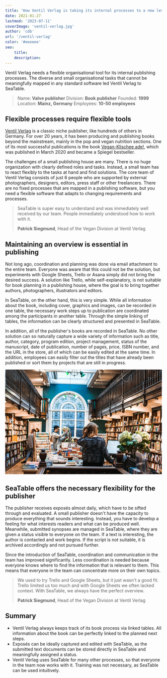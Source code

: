 ```yaml
---
title: 'How Ventil Verlag is taking its internal processes to a new level'
date: 2021-01-27
lastmod: '2023-07-11'
coverImage: 'ventil-verlag.jpg'
author: 'cdb'
url: '/ventil-verlag'
color: '#eeeeee'
seo:
    title:
    description:
---
```


Ventil Verlag needs a flexible organisational tool for its internal publishing processes. The diverse and small organisational tasks that cannot be meaningfully mapped in any standard software led Ventil Verlag to SeaTable.

> Name: **Valve publisher**
> Division: **Book publisher**
> Founded: **1999**
> Location: **Mainz, Germany**
> Employees: **10-50 employees**

## Flexible processes require flexible tools

[Ventil Verlag](https://www.ventil-verlag.de/geschichte) is a classic niche publisher, like hundreds of others in Germany. For over 20 years, it has been producing and publishing books beyond the mainstream, mainly in the pop and vegan nutrition sections. One of its most successful publications is the book [Vegan-Klischee ade!](https://www.ventil-verlag.de/titel/1814/vegan-klischee-ade), which was published in March 2020 and became a Spiegel bestseller.

The challenges of a small publishing house are many. There is no huge organization with clearly defined roles and tasks. Instead, a small team has to react flexibly to the tasks at hand and find solutions. The core team of Ventil Verlag consists of just 6 people who are supported by external photographers, designers, editors, press staff or other freelancers. There are no fixed processes that are mapped in a publishing software, but you need a flexible software that adapts to changing requirements and processes.

> SeaTable is super easy to understand and was immediately well received by our team. People immediately understood how to work with it.
>
> **Patrick Siegmund**, Head of the Vegan Division at Ventil Verlag

## Maintaining an overview is essential in publishing

Not long ago, coordination and planning was done via email attachment to the entire team. Everyone was aware that this could not be the solution, but experiments with Google Sheets, Trello or Asana simply did not bring the desired success. A solution like Trello, while self-explanatory, is not suitable for book planning in a publishing house, where the goal is to bring together authors, photographers, illustrators and editors.

In SeaTable, on the other hand, this is very simple. While all information about the book, including cover, graphics and images, can be recorded in one table, the necessary work steps up to publication are coordinated among the participants in another table. Through the simple linking of tables, the information can be clearly structured and presented in SeaTable.

In addition, all of the publisher's books are recorded in SeaTable. No other solution can so naturally capture a wide variety of information such as title, author, category, program edition, project management, status of the manuscript, date of publication, number of pages, price, ISBN number, and the URL in the store, all of which can be easily edited at the same time. In addition, employees can easily filter out the titles that have already been published or sort them by projects that are still in progress.

![Flexible processes in publishing thanks to SeaTable](ventil-verlag.jpg)

## SeaTable offers the necessary flexibility for the publisher

The publisher receives exposés almost daily, which have to be sifted through and evaluated. A small publisher doesn't have the capacity to produce everything that sounds interesting. Instead, you have to develop a feeling for what interests readers and what can be produced well. Meanwhile, submitted synopses are managed in SeaTable, where they are given a status visible to everyone on the team. If a text is interesting, the author is contacted and work begins. If the script is not suitable, it is archived accordingly and not pursued further.

Since the introduction of SeaTable, coordination and communication in the team has improved significantly. Less coordination is needed because everyone knows where to find the information that is relevant to them. This means that everyone in the team can concentrate more on their own topics.

> We used to try Trello and Google Sheets, but it just wasn't a good fit. Trello limited us too much and with Google Sheets we often lacked context. With SeaTable, we always have the perfect overview.
>
> **Patrick Siegmund**, Head of the Vegan Division at Ventil Verlag

## Summary

- Ventil Verlag always keeps track of its book process via linked tables. All information about the book can be perfectly linked to the planned next steps.
- Exposés can be ideally captured and edited with SeaTable, as the submitted text documents can be stored directly in SeaTable and meaningfully assigned a status.
- Ventil Verlag uses SeaTable for many other processes, so that everyone in the team now works with it. Training was not necessary, as SeaTable can be used intuitively.
